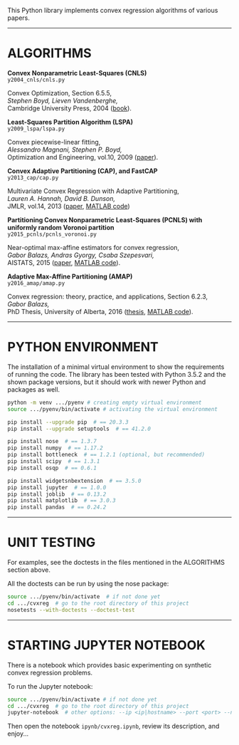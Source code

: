
This Python library implements convex regression algorithms of various papers.

----------------------------------------------------------------------------------------------------
# ALGORITHMS

**Convex Nonparametric Least-Squares (CNLS)** \
`y2004_cnls/cnls.py`

Convex Optimization, Section 6.5.5, \
*Stephen Boyd, Lieven Vandenberghe,* \
Cambridge University Press, 2004
([book](https://web.stanford.edu/~boyd/cvxbook/)).

**Least-Squares Partition Algorithm (LSPA)** \
`y2009_lspa/lspa.py`

Convex piecewise-linear fitting, \
*Alessandro Magnani, Stephen P. Boyd,* \
Optimization and Engineering, vol.10, 2009
([paper](https://web.stanford.edu/~boyd/papers/pdf/cvx_pwl_fit.pdf)).

**Convex Adaptive Partitioning (CAP), and FastCAP** \
`y2013_cap/cap.py`

Multivariate Convex Regression with Adaptive Partitioning, \
*Lauren A. Hannah, David B. Dunson,* \
JMLR, vol.14, 2013
([paper](https://www.jmlr.org/papers/v14/hannah13a.html),
[MATLAB code](https://github.com/laurenahannah/convex-function))

**Partitioning Convex Nonparametric Least-Squares (PCNLS) with uniformly random Voronoi partition** \
`y2015_pcnls/pcnls_voronoi.py`

Near-optimal max-affine estimators for convex regression, \
*Gabor Balazs, Andras Gyorgy, Csaba Szepesvari,* \
AISTATS, 2015
([paper](http://jmlr.org/proceedings/papers/v38/balazs15.html),
[MATLAB code](http://proceedings.mlr.press/v38/balazs15-supp.zip)).

**Adaptive Max-Affine Partitioning (AMAP)** \
`y2016_amap/amap.py`

Convex regression: theory, practice, and applications, Section 6.2.3, \
*Gabor Balazs,* \
PhD Thesis, University of Alberta, 2016
([thesis](https://era.library.ualberta.ca/files/c7d278t254/Balazs_Gabor_201609_PhD.pdf),
[MATLAB code](https://gabalz.github.io/code/macsp2016-src.zip)).

----------------------------------------------------------------------------------------------------
# PYTHON ENVIRONMENT

The installation of a minimal virtual environment to show the requirements of running the code. The library has been tested with Python 3.5.2 and the shown package versions, but it should work with newer Python and packages as well.

```bash
python -m venv .../pyenv # creating empty virtual environment
source .../pyenv/bin/activate # activating the virtual environment

pip install --upgrade pip  # == 20.3.3
pip install --upgrade setuptools  # == 41.2.0

pip install nose  # == 1.3.7
pip install numpy  # == 1.17.2
pip install bottleneck  # == 1.2.1 (optional, but recommended)
pip install scipy  # == 1.3.1
pip install osqp  # == 0.6.1

pip install widgetsnbextension  # == 3.5.0
pip install jupyter  # == 1.0.0
pip install joblib  # == 0.13.2
pip install matplotlib  # == 3.0.3
pip install pandas  # == 0.24.2
```

---------------------------------------------------------------------------------------------------
# UNIT TESTING

For examples, see the doctests in the files mentioned in the ALGORITHMS section above.

All the doctests can be run by using the nose package:
```bash
source .../pyenv/bin/activate  # if not done yet
cd .../cvxreg  # go to the root directory of this project
nosetests --with-doctests --doctest-test
```

---------------------------------------------------------------------------------------------------
# STARTING JUPYTER NOTEBOOK

There is a notebook which provides basic experimenting on synthetic convex regression problems.

To run the Jupyter notebook:
```bash
source .../pyenv/bin/activate # if not done yet
cd .../cvxreg  # go to the root directory of this project
jupyter-notebook  # other options: --ip <ip|hostname> --port <port> --no-browser
```
Then open the notebook `ipynb/cvxreg.ipynb`, review its description, and enjoy...
